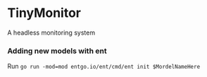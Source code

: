 # TinyMonitor
A headless monitoring system

### Adding new models with ent

Run `go run -mod=mod entgo.io/ent/cmd/ent init $MordelNameHere`